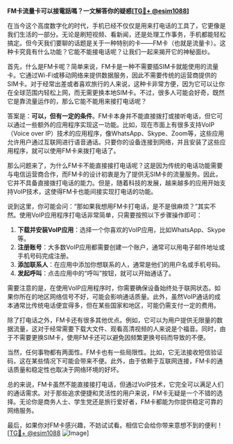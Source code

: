 **FM卡流量卡可以接電話嗎？一文解答你的疑惑[[TG💪+ @esim1088](https://t.me/s/esim1088)]**

在当今这个高度数字化的时代，手机已经不仅仅是用来打电话的工具了，它更像是我们生活的一部分。无论是刷短视频、看新闻，还是处理工作事务，手机都能轻松搞定。但今天我们要聊的话题是关于一种特别的卡——FM卡（也就是流量卡）。这种卡究竟有什么功能？它能不能接电话呢？让我们一起来揭开它的神秘面纱。

首先，什么是FM卡呢？简单来说，FM卡是一种不需要插SIM卡就能使用的流量卡。它通过Wi-Fi或移动网络来提供数据服务，因此不需要传统的运营商提供的SIM卡。对于经常出差或者喜欢旅行的人来说，这种卡非常方便，因为它可以让你在全球范围内轻松上网，而无需更换本地SIM卡。不过，很多人可能会好奇，既然它是靠流量运作的，那么它能不能用来接打电话呢？

答案是：**可以，但有一定的条件**。FM卡本身并不能直接拨打或接听电话，但它可以通过一些额外的应用程序实现这一功能。比如，现在市面上有很多支持VoIP（Voice over IP）技术的应用程序，像WhatsApp、Skype、Zoom等，这些应用允许用户通过互联网进行语音通话。只要你的设备连接到网络，并且安装了这些应用程序，就可以使用FM卡来拨打电话了。

那么问题来了，为什么FM卡不能直接接打电话呢？这是因为传统的电话功能需要与电信运营商合作，而FM卡的设计初衷是为了提供无SIM卡的流量服务。因此，它并不具备直接拨打电话的能力。但是，随着科技的发展，越来越多的应用开始支持VoIP技术，这使得FM卡也能间接实现打电话的功能。

说到这里，你可能会问：“那如果我想用FM卡打电话，是不是很麻烦？”其实不然。使用VoIP应用程序打电话非常简单，只需要按照以下步骤操作即可：

1. **下载并安装VoIP应用**：选择一个你喜欢的VoIP应用，比如WhatsApp、Skype等。
2. **注册账号**：大多数VoIP应用都需要创建一个账户，通常可以用电子邮件地址或手机号码完成注册。
3. **添加联系人**：在应用中添加你想联系的人，通常是他们的用户名或手机号码。
4. **发起呼叫**：点击应用中的“呼叫”按钮，就可以开始通话了。

需要注意的是，在使用VoIP应用程序时，你需要确保设备始终处于联网状态。如果你所在的地区网络信号不好，可能会影响通话质量。此外，虽然VoIP通话的成本通常比传统电话便宜得多，但在某些国家和地区，可能仍需支付一定的费用。

除了打电话之外，FM卡还有很多其他优点。例如，它可以为用户提供无限量的数据流量，这对于经常需要下载大文件、观看高清视频的人来说是个福音。同时，由于不需要更换SIM卡，使用FM卡还可以避免因频繁更换号码而导致的不便。

当然，任何事物都有两面性。FM卡也有一些局限性。比如，它无法接收短信验证码，这在某些情况下可能会带来不便。此外，由于依赖于互联网连接，FM卡的通话质量和稳定性也取决于网络环境的好坏。

总的来说，FM卡虽然不能直接接打电话，但通过VoIP技术，它完全可以满足人们的通话需求。对于那些追求便捷和灵活性的用户来说，FM卡无疑是一个不错的选择。无论你是商务人士、学生党还是旅行爱好者，FM卡都能为你提供稳定可靠的网络服务。

最后，如果你对FM卡感兴趣，不妨试试看。相信它会给你带来意想不到的便利！[[TG💪+ @esim1088](https://t.me/s/esim1088) ![Image](https://i.postimg.cc/4NQfJmqS/Snipaste-2025-05-13-00-14-12.png)]
